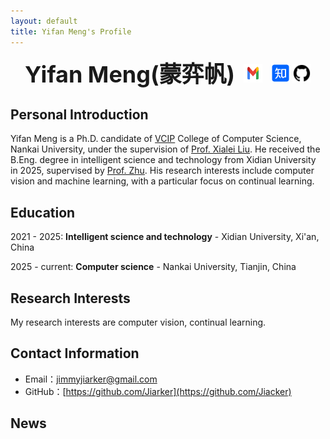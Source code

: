 ```yaml
---
layout: default
title: Yifan Meng's Profile
---
```


<div style="text-align: center;">
    <strong style="font-size: 36px;">Yifan Meng(蒙弈帆)</strong>
    <a href="mailto:jimmyjiarker@gmail.com" target="_blank" style="display: inline-block; margin-left: 10px;">
        <img src="images/gmail.png" alt="Email" width="30" height="30">
    </a>
    <a href="https://www.zhihu.com/people/33-10-19-7" target="_blank" style="display: inline-block; margin-left: 10px;">
        <img src="images/zhihu.png" alt="Zhihu" width="30" height="30">
    </a>
    <a href="https://github.com/Jiarker" target="_blank" style="display: inline-block;">
        <img src="images/github.png" alt="GitHub" width="30" height="30">
    </a>
</div>

## Personal Introduction

Yifan Meng is a Ph.D. candidate of [VCIP](https://mmcheng.net) College of Computer Science, Nankai University, under the supervision of [Prof. Xialei Liu](https://mmcheng.net/xliu/). He received the B.Eng. degree in intelligent science and technology from Xidian University in 2025, supervised by [Prof. Zhu](https://faculty.xidian.edu.cn/ZHUHAO/zh_CN/index/411063/list/index.htm). His research interests include computer vision and machine  learning, with a particular focus on continual learning.



## Education

2021 - 2025: **Intelligent science and technology** - Xidian University, Xi'an, China

2025 - current: **Computer science** - Nankai University, Tianjin, China



## Research Interests

My research interests are computer vision, continual learning.



## Contact Information

- Email：[jimmyjiarker@gmail.com](mailto:jimmyjiarker@gmail.com)
- GitHub：[https://github.com/Jiarker](https://github.com/Jiacker)



## News